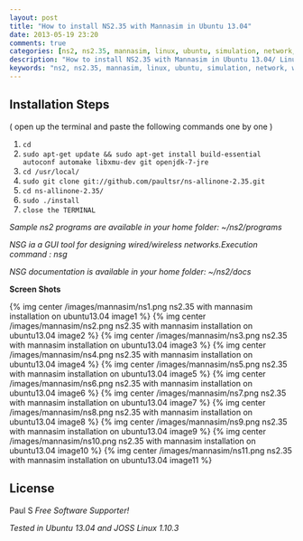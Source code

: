 ```yaml
---
layout: post
title: "How to install NS2.35 with Mannasim in Ubuntu 13.04"
date: 2013-05-19 23:20
comments: true
categories: [ns2, ns2.35, mannasim, linux, ubuntu, simulation, network, wireless, joss]
description: "How to install NS2.35 with Mannasim in Ubuntu 13.04/ Linux"
keywords: "ns2, ns2.35, mannasim, linux, ubuntu, simulation, network, wireless, joss"
---
```

## Installation Steps  
( open up the terminal and paste the following commands one by one )

1. `cd`
2. `sudo apt-get update && sudo apt-get install build-essential autoconf automake libxmu-dev git openjdk-7-jre`
3. `cd /usr/local/`
4. `sudo git clone git://github.com/paultsr/ns-allinone-2.35.git`
5. `cd ns-allinone-2.35/`
6. `sudo ./install`
7. `close the TERMINAL`

*Sample ns2 programs are available in your home folder: ~/ns2/programs*

*NSG ia a GUI tool for designing wired/wireless networks.Execution command : nsg*

*NSG documentation is available in your home folder: ~/ns2/docs*

**Screen Shots**

{% img center /images/mannasim/ns1.png ns2.35 with mannasim installation on ubuntu13.04 image1 %}
{% img center /images/mannasim/ns2.png ns2.35 with mannasim installation on ubuntu13.04 image2 %}
{% img center /images/mannasim/ns3.png ns2.35 with mannasim installation on ubuntu13.04 image3 %}
{% img center /images/mannasim/ns4.png ns2.35 with mannasim installation on ubuntu13.04 image4 %}
{% img center /images/mannasim/ns5.png ns2.35 with mannasim installation on ubuntu13.04 image5 %}
{% img center /images/mannasim/ns6.png ns2.35 with mannasim installation on ubuntu13.04 image6 %}
{% img center /images/mannasim/ns7.png ns2.35 with mannasim installation on ubuntu13.04 image7 %}
{% img center /images/mannasim/ns8.png ns2.35 with mannasim installation on ubuntu13.04 image8 %}
{% img center /images/mannasim/ns9.png ns2.35 with mannasim installation on ubuntu13.04 image9 %}
{% img center /images/mannasim/ns10.png ns2.35 with mannasim installation on ubuntu13.04 image10 %}
{% img center /images/mannasim/ns11.png ns2.35 with mannasim installation on ubuntu13.04 image11 %}


License
-

Paul S
*Free Software Supporter!*

*Tested in Ubuntu 13.04 and JOSS Linux 1.10.3*
